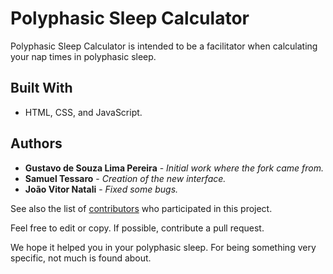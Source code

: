 # Polyphasic Sleep Calculator

Polyphasic Sleep Calculator is intended to be a facilitator when calculating your nap times in polyphasic sleep.

## Built With

* HTML, CSS, and JavaScript.

## Authors

* **Gustavo de Souza Lima Pereira** - *Initial work where the fork came from.*
* **Samuel Tessaro** - *Creation of the new interface.*
* **João Vitor Natali** - *Fixed some bugs.*

See also the list of [contributors](https://github.com/SamuelTessaro/sono-polifasico/graphs/contributors) who participated in this project.

Feel free to edit or copy. If possible, contribute a pull request.

We hope it helped you in your polyphasic sleep. For being something very specific, not much is found about.
